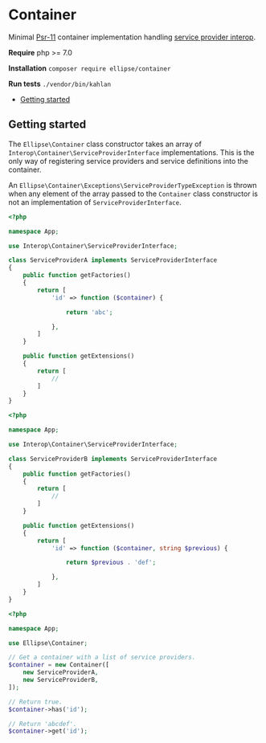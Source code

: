 # Container

Minimal [Psr-11](http://www.php-fig.org/psr/psr-11/) container implementation handling [service provider interop](https://github.com/container-interop/service-provider).

**Require** php >= 7.0

**Installation** `composer require ellipse/container`

**Run tests** `./vendor/bin/kahlan`

* [Getting started](#getting-started)

## Getting started

The `Ellipse\Container` class constructor takes an array of `Interop\Container\ServiceProviderInterface` implementations. This is the only way of registering service providers and service definitions into the container.

An `Ellipse\Container\Exceptions\ServiceProviderTypeException` is thrown when any element of the array passed to the `Container` class constructor is not an implementation of `ServiceProviderInterface`.

```php
<?php

namespace App;

use Interop\Container\ServiceProviderInterface;

class ServiceProviderA implements ServiceProviderInterface
{
    public function getFactories()
    {
        return [
            'id' => function ($container) {

                return 'abc';

            },
        ]
    }

    public function getExtensions()
    {
        return [
            //
        ]
    }
}
```

```php
<?php

namespace App;

use Interop\Container\ServiceProviderInterface;

class ServiceProviderB implements ServiceProviderInterface
{
    public function getFactories()
    {
        return [
            //
        ]
    }

    public function getExtensions()
    {
        return [
            'id' => function ($container, string $previous) {

                return $previous . 'def';

            },
        ]
    }
}
```

```php
<?php

namespace App;

use Ellipse\Container;

// Get a container with a list of service providers.
$container = new Container([
    new ServiceProviderA,
    new ServiceProviderB,
]);

// Return true.
$container->has('id');

// Return 'abcdef'.
$container->get('id');
```
